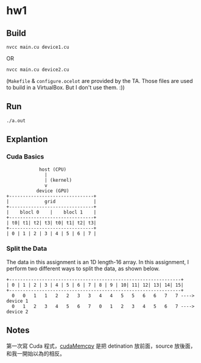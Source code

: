 # hw1

## Build

```
nvcc main.cu device1.cu
```

OR

```
nvcc main.cu device2.cu
```

(`Makefile` & `configure.ocelot` are provided by the TA. Those files are used to build in a VirtualBox. But I don't use them. :))

## Run

```
./a.out
```

## Explantion

### Cuda Basics

```
            host (CPU)
              |
              | (kernel)
              v
           device (GPU)
+-------------------------------+
|             grid              |
+-------------------------------+
|    blocl 0    |    blocl 1    |
+-------------------------------+
| t0| t1| t2| t3| t0| t1| t2| t3|
+-------------------------------+
| 0 | 1 | 2 | 3 | 4 | 5 | 6 | 7 |
```

### Split the Data

The data in this assignment is an 1D length-16 array.
In this assignment, I perform two different ways to split the data, as shown below.

```
+---------------------------------------------------------------+
| 0 | 1 | 2 | 3 | 4 | 5 | 6 | 7 | 8 | 9 | 10| 11| 12| 13| 14| 15|
+---------------------------------------------------------------+
  0   0   1   1   2   2   3   3   4   4   5   5   6   6   7   7 ----> device 1
  0   1   2   3   4   5   6   7   0   1   2   3   4   5   6   7 ----> device 2
```


## Notes

第一次寫 Cuda 程式，[cudaMemcpy](https://docs.nvidia.com/cuda/cuda-runtime-api/group__CUDART__MEMORY.html#group__CUDART__MEMORY_1gc263dbe6574220cc776b45438fc351e8) 是把 detination 放前面，source 放後面，和我一開始以為的相反。

